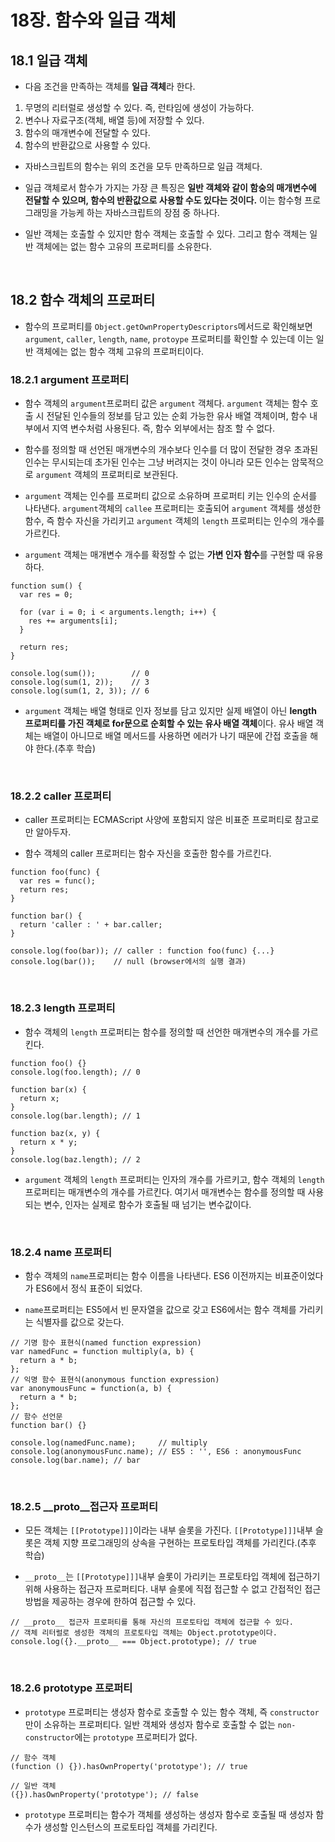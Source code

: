 # 18장. 함수와 일급 객체

## 18.1 일급 객체

* 다음 조건을 만족하는 객체를 **일급 객체**라 한다.

 1. 무명의 리터럴로 생성할 수 있다. 즉, 런타임에 생성이 가능하다.
 2. 변수나 자료구조(객체, 배열 등)에 저장할 수 있다.
 3. 함수의 매개변수에 전달할 수 있다.
 4. 함수의 반환값으로 사용할 수 있다.

- 자바스크립트의 함수는 위의 조건을 모두 만족하므로 일급 객체다.

- 일급 객체로서 함수가 가지는 가장 큰 특징은 **일반 객체와 같이 함숭의 매개변수에 전달할 수 있으며, 함수의 반환값으로 사용할 수도 있다는 것이다.** 이는 함수형 프로그래밍을 가능케 하는 자바스크립트의 장점 중 하나다.

- 일반 객체는 호출할 수 있지만 함수 객체는 호출할 수 있다. 그리고 함수 객체는 일반 객체에는 없는 함수 고유의 프로퍼티를 소유한다.

<br>

## 18.2 함수 객체의 프로퍼티

- 함수의 프로퍼티를 `Object.getOwnPropertyDescriptors`메서드로 확인해보면 `argument`, `caller`, `length`, `name`, `protoype` 프로퍼티를 확인할 수 있는데 이는 일반 객체에는 없는 함수 객체 고유의 프로퍼티이다.

### 18.2.1 argument 프로퍼티

- 함수 객체의 `argument`프로퍼티 값은 `argument` 객체다. `argument` 객체는 함수 호출 시 전달된 인수들의 정보를 담고 있는 순회 가능한 유사 배열 객체이며, 함수 내부에서 지역 변수처럼 사용된다. 즉, 함수 외부에서는 참조 할 수 없다.

- 함수를 정의할 때 선언된 매개변수의 개수보다 인수를 더 많이 전달한 경우 초과된 인수는 무시되는데 초가된 인수는 그냥 버려지는 것이 아니라 모든 인수는 암묵적으로 `argument` 객체의 프로퍼티로 보관된다. 

- `argument` 객체는 인수를 프로퍼티 값으로 소유하며 프로퍼티 키는 인수의 순서를 나타낸다. `argument`객체의 `callee` 프로퍼티는 호출되어 `argument` 객체를 생성한 함수, 즉 함수 자신을 가리키고 `argument` 객체의 `length` 프로퍼티는 인수의 개수를 가르킨다.

- `argument` 객체는 매개변수 개수를 확정할 수 없는 **가변 인자 함수**를 구현할 때 유용하다.
```
function sum() {
  var res = 0;

  for (var i = 0; i < arguments.length; i++) {
    res += arguments[i];
  }

  return res;
}

console.log(sum());        // 0
console.log(sum(1, 2));    // 3
console.log(sum(1, 2, 3)); // 6
```

- `argument` 객체는 배열 형태로 인자 정보를 담고 있지만 실제 배열이 아닌 **length 프로퍼티를 가진 객체로 for문으로 순회할 수 있는 유사 배열 객체**이다. 유사 배열 객체는 배열이 아니므로 배열 메서드를 사용하면 에러가 나기 때문에 간접 호출을 해야 한다.(추후 학습)

<br>

### 18.2.2 caller 프로퍼티

- caller 프로퍼티는 ECMAScript 사양에 포함되지 않은 비표준 프로퍼티로 참고로만 알아두자.

- 함수 객체의 caller 프로퍼티는 함수 자신을 호출한 함수를 가르킨다.
```
function foo(func) {
  var res = func();
  return res;
}

function bar() {
  return 'caller : ' + bar.caller;
}

console.log(foo(bar)); // caller : function foo(func) {...}
console.log(bar());    // null (browser에서의 실행 결과)
```

<br>

### 18.2.3 length 프로퍼티

- 함수 객체의 `length` 프로퍼티는 함수를 정의할 때 선언한 매개변수의 개수를 가르킨다.
```
function foo() {}
console.log(foo.length); // 0

function bar(x) {
  return x;
}
console.log(bar.length); // 1

function baz(x, y) {
  return x * y;
}
console.log(baz.length); // 2
```

-  `argument` 객체의 `length` 프로퍼티는 인자의 개수를 가르키고, 함수 객체의 `length` 프로퍼티는 매개변수의 개수를 가르킨다. 여기서 매개변수는 함수를 정의할 때 사용되는 변수, 인자는 실제로 함수가 호출될 때 넘기는 변수값이다.

<br>

### 18.2.4 name 프로퍼티

- 함수 객체의 `name`프로퍼티는 함수 이름을 나타낸다. ES6 이전까지는 비표준이었다가 ES6에서 정식 표준이 되었다. 

- `name`프로퍼티는 ES5에서 빈 문자열을 값으로 갖고 ES6에서는 함수 객체를 가리키는 식별자를 값으로 갖는다.
```
// 기명 함수 표현식(named function expression)
var namedFunc = function multiply(a, b) {
  return a * b;
};
// 익명 함수 표현식(anonymous function expression)
var anonymousFunc = function(a, b) {
  return a * b;
};
// 함수 선언문
function bar() {}

console.log(namedFunc.name);     // multiply
console.log(anonymousFunc.name); // ES5 : '', ES6 : anonymousFunc
console.log(bar.name); // bar
```
<br>

### 18.2.5 __proto__접근자 프로퍼티

- 모든 객체는 `[[Prototype]]]`이라는 내부 슬롯을 가진다. `[[Prototype]]]`내부 슬롯은 객체 지향 프로그래밍의 상속을 구현하는 프로토타입 객체를 가리킨다.(추후 학습)

- `__proto__`는 `[[Prototype]]]`내부 슬롯이 가리키는 프로토타입 객체에 접근하기 위해 사용하는 접근자 프로퍼티다. 내부 슬롯에 직접 접근할 수 없고 간접적인 접근 방법을 제공하는 경우에 한하여 접근할 수 있다. 
```
// __proto__ 접근자 프로퍼티를 통해 자신의 프로토타입 객체에 접근할 수 있다.
// 객체 리터럴로 셍성한 객체의 프로토타입 객체는 Object.prototype이다.
console.log({}.__proto__ === Object.prototype); // true
```

<br>

### 18.2.6 prototype 프로퍼티

- `prototype` 프로퍼티는 생성자 함수로 호출할 수 있는 함수 객체, 즉 `constructor`만이 소유하는 프로퍼티다. 일반 객체와 생성자 함수로 호출할 수 없는 `non-constructor`에는 `prototype` 프로퍼티가 없다.
```
// 함수 객체
(function () {}).hasOwnProperty('prototype'); // true

// 일반 객체
({}).hasOwnProperty('prototype'); // false
```

- `prototype` 프로퍼티는 함수가 객체를 생성하는 생성자 함수로 호출될 때 생성자 함수가 생성할 인스턴스의 프로토타입 객체를 가리킨다.








